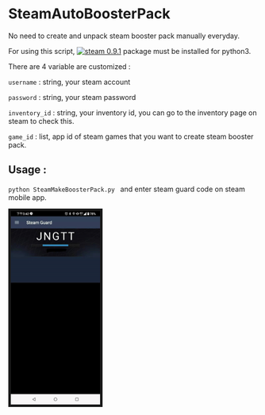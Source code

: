 # SteamAutoBoosterPack
No need to create and unpack steam booster pack manually everyday.

For using this script, [![steam 0.9.1](https://img.shields.io/badge/steam-0.9.1-blue.svg)](https://pypi.org/project/steam/) package must be installed for python3.

There are 4 variable are customized :

`username` : string, your steam account

`password` : string, your steam password

`inventory_id` : string, your inventory id, you can go to the inventory page on steam to check this.

`game_id` : list, app id of steam games that you want to create steam booster pack.


## Usage : 
`python SteamMakeBoosterPack.py ` and enter steam guard code on steam mobile app.

<p>
  <img src="img/demo.jpg" width = "180" height = "390" border="5">
</p>

